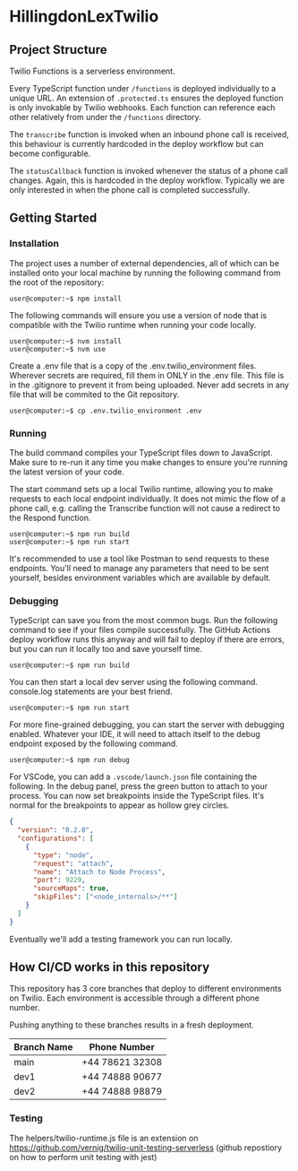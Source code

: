 # HillingdonLexTwilio

## Project Structure
Twilio Functions is a serverless environment.

Every TypeScript function under `/functions` is deployed individually to a unique URL. An extension of `.protected.ts` ensures the deployed function is only invokable by Twilio webhooks. Each function can reference each other relatively from under the `/functions` directory.

The `transcribe` function is invoked when an inbound phone call is received, this behaviour is currently hardcoded in the deploy workflow but can become configurable.

The `statusCallback` function is invoked whenever the status of a phone call changes. Again, this is hardcoded in the deploy workflow. Typically we are only interested in when the phone call is completed successfully.

## Getting Started

### Installation

The project uses a number of external dependencies, all of which can be installed onto your local machine by running the following command from the root of the repository:

```console
user@computer:~$ npm install
```

The following commands will ensure you use a version of node that is compatible with the Twilio runtime when running your code locally.

```console
user@computer:~$ nvm install
user@computer:~$ nvm use
```

Create a .env file that is a copy of the .env.twilio_environment files. Wherever secrets are required, fill them in ONLY in the .env file. This file is in the .gitignore to prevent it from being uploaded. Never add secrets in any file that will be commited to the Git repository.

```console
user@computer:~$ cp .env.twilio_environment .env
```

### Running

The build command compiles your TypeScript files down to JavaScript. Make sure to re-run it any time you make changes to ensure you're running the latest version of your code.

The start command sets up a local Twilio runtime, allowing you to make requests to each local endpoint individually. It does not mimic the flow of a phone call, e.g. calling the Transcribe function will not cause a redirect to the Respond function.

```console
user@computer:~$ npm run build
user@computer:~$ npm run start
```

It's recommended to use a tool like Postman to send requests to these endpoints. You'll need to manage any parameters that need to be sent yourself, besides environment variables which are available by default.

### Debugging

TypeScript can save you from the most common bugs. Run the following command to see if your files compile successfully. The GitHub Actions deploy workflow runs this anyway and will fail to deploy if there are errors, but you can run it locally too and save yourself time.

```console
user@computer:~$ npm run build
```

You can then start a local dev server using the following command. console.log statements are your best friend.

```console
user@computer:~$ npm run start
```

For more fine-grained debugging, you can start the server with debugging enabled. Whatever your IDE, it will need to attach itself to the debug endpoint exposed by the following command.

```console
user@computer:~$ npm run debug
```

For VSCode, you can add a `.vscode/launch.json` file containing the following. In the debug panel, press the green button to attach to your process. You can now set breakpoints inside the TypeScript files. It's normal for the breakpoints to appear as hollow grey circles.

```json
{
  "version": "0.2.0",
  "configurations": [
    {
      "type": "node",
      "request": "attach",
      "name": "Attach to Node Process",
      "port": 9229,
      "sourceMaps": true,
      "skipFiles": ["<node_internals>/**"]
    }
  ]
}
```

Eventually we'll add a testing framework you can run locally.

## How CI/CD works in this repository
This repository has 3 core branches that deploy to different environments on Twilio. Each environment is accessible through a different phone number.

Pushing anything to these branches results in a fresh deployment.

|Branch Name|Phone Number|
|-----------|------------|
|main|+44 78621 32308|
|dev1|+44 74888 90677|
|dev2|+44 74888 98879|

### Testing
The helpers/twilio-runtime.js file is an extension on https://github.com/vernig/twilio-unit-testing-serverless (github repostiory on how to perform unit testing with jest)

